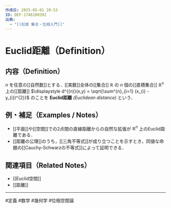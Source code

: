 ```yaml
---
作成日: 2025-05-01 20:53
ID: DEF-1746100392
出典:
  - "[[松坂 集合・位相入門]]"
---
```


# Euclid距離（Definition）

## 内容（Definition）

$n$ を任意の[[自然数]]とする．[[実数]]全体の[[集合]] $\mathbb{R}$ の $n$ 個の[[直積集合]] $\mathbb{R}^{n}$ 上の[[距離]] $\displaystyle d^{(n)}(x,y) = \sqrt{\sum^{n}_{i=1} (x_{i} - y_{i})^{2}}$ のことを **Euclid距離** *(Euclidean distance)* という．

## 例・補足（Examples / Notes）

- [[平面]]や[[空間]]での2点間の直線距離からの自然な拡張が $\mathbb{R}^{n}$ 上のEuclid距離である．
- [[距離の公理]]のうち，[[三角不等式]]が成り立つことを示すとき，同値な命題の[[Cauchy-Schwarzの不等式]]によって証明できる．
## 関連項目（Related Notes）

- [[Euclid空間]]
- [[距離]]

---
#定義 #数学 #幾何学 #位相空間論 